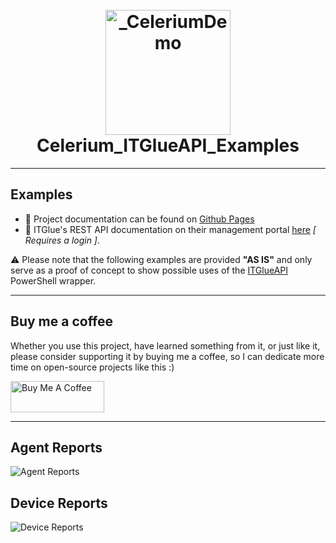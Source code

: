 <h1 align="center">
  <br>
  <a href="http://Celerium.org"><img src="https://raw.githubusercontent.com/Celerium/ITGlue-PowerShellWrapper/main/.github/images/Celerium_PoSHGallery_ITGlueAPI.png" alt="_CeleriumDemo" width="200"></a>
  <br>
  Celerium_ITGlueAPI_Examples
  <br>
</h1>

---

## Examples

- :book: Project documentation can be found on [Github Pages](https://celerium.github.io/ITGlue-PowerShellWrapper/)
- :book: ITGlue's REST API documentation on their management portal [here](https://portal.ITGluebackup.com/integrations/api) *[ Requires a login ]*.

:warning: Please note that the following examples are provided **"AS IS"** and only serve as a proof of concept to show possible uses of the [ITGlueAPI](https://github.com/Celerium/ITGlue-PowerShellWrapper) PowerShell wrapper.

---

## Buy me a coffee

Whether you use this project, have learned something from it, or just like it, please consider supporting it by buying me a coffee, so I can dedicate more time on open-source projects like this :)

<a href="https://www.buymeacoffee.com/Celerium" target="_blank"><img src="https://www.buymeacoffee.com/assets/img/guidelines/download-assets-sm-2.svg" alt="Buy Me A Coffee" style="width:150px;height:50px;"></a>

---

## Agent Reports

![Agent Reports](https://raw.githubusercontent.com/Celerium/ITGlue-PowerShellWrapper/main/.github/images/Celerium_ITGlueAgentsReport.png)

## Device Reports

![Device Reports](https://raw.githubusercontent.com/Celerium/ITGlue-PowerShellWrapper/main/.github/images/Celerium_ITGlueDevicesReport.png)
